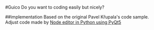 #Guico
Do you want to coding easily but nicely?

##implementation
Based on the original Pavel Křupala's  code sample.
Adjust code made by [Node editor in Python using PyQt5](https://gitlab.com/pavel.krupala/pyqt-node-editor-tutorials)


